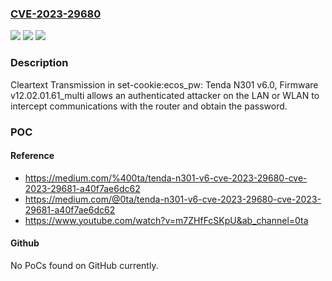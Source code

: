 ### [CVE-2023-29680](https://cve.mitre.org/cgi-bin/cvename.cgi?name=CVE-2023-29680)
![](https://img.shields.io/static/v1?label=Product&message=n%2Fa&color=blue)
![](https://img.shields.io/static/v1?label=Version&message=n%2Fa%20&color=brightgreen)
![](https://img.shields.io/static/v1?label=Vulnerability&message=n%2Fa&color=brightgreen)

### Description

Cleartext Transmission in set-cookie:ecos_pw: Tenda N301 v6.0, Firmware v12.02.01.61_multi allows an authenticated attacker on the LAN or WLAN to intercept communications with the router and obtain the password.

### POC

#### Reference
- https://medium.com/%400ta/tenda-n301-v6-cve-2023-29680-cve-2023-29681-a40f7ae6dc62
- https://medium.com/@0ta/tenda-n301-v6-cve-2023-29680-cve-2023-29681-a40f7ae6dc62
- https://www.youtube.com/watch?v=m7ZHfFcSKpU&ab_channel=0ta

#### Github
No PoCs found on GitHub currently.


